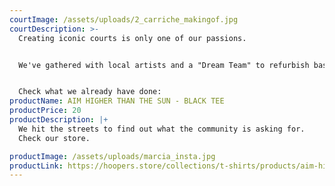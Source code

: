 ```yaml
---
courtImage: /assets/uploads/2_carriche_makingof.jpg
courtDescription: >-
  Creating iconic courts is only one of our passions.


  We've gathered with local artists and a "Dream Team" to refurbish basket courts and bring the community back to the street. 


  Check what we already have done:
productName: AIM HIGHER THAN THE SUN - BLACK TEE
productPrice: 20
productDescription: |+
  We hit the streets to find out what the community is asking for.
  Check our store.

productImage: /assets/uploads/marcia_insta.jpg
productLink: https://hoopers.store/collections/t-shirts/products/aim-higher-than-the-sun-black-tee
---
```

